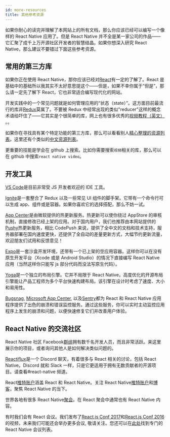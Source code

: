 ```yaml
---
id: more-resources
title: 其他参考资源
---
```


如果你耐心的读完并理解了本网站上的所有文档，那么你应该已经可以编写一个像样的 React Native 应用了。但是 React Native 并不全是某一家公司的作品——它汇聚了成千上万开源社区开发者的智慧结晶。如果你想深入研究 React Native，那么建议不要错过下面这些参考资源。

## 常用的第三方库

如果你正在使用 React Native，那你应该已经对[React](https://facebook.github.io/react/)有一定的了解了。React 是基础中的基础所以我其实不太好意思提这个——但是，如果不幸你属于“但是”，那么请一定先了解下 React，它也非常适合编写现代化的网站。

开发实践中的一个常见问题就是如何管理应用的“状态（state）”。这方面目前最流行的库非[Redux](http://redux.js.org/)莫属了。不要被 Redux 中经常出现的类似"reducer"这样的概念术语给吓住了——它其实是个很简单的库，网上也有很多优秀的[视频教程（英文）](https://egghead.io/courses/getting-started-with-redux) 。。

如果你在寻找具有某个特定功能的第三方库，那么可以看看别人[精心整理的资源列表](https://github.com/jondot/awesome-react-native)。这里还有个类似的[中文资源列表](https://github.com/reactnativecn/react-native-guide)。

更重要的技能是学会在 github 上搜索。比如你需要搜索`视频`相关的库，那么可以在 github 中搜索`react native video`。

## 开发工具

[VS Code](https://code.visualstudio.com/)是目前非常受 JS 开发者欢迎的 IDE 工具。

[Ignite](https://github.com/infinitered/ignite)是一套整合了 Redux 以及一些常见 UI 组件的脚手架。它带有一个命令行可以生成 app、组件或是容器。如果你喜欢它的选择搭配，那么不妨一试。

[App Center](https://appcenter.ms/)是由微软提供的热更新服务。热更新可以使你绕过 AppStore 的审核机制，直接修改已经上架的应用。对于国内用户，我们也推荐由本网站提供的[Pushy](https://pushy.reactnative.cn)热更新服务，相比 CodePush 来说，提供了全中文的文档和技术支持，服务器部署在国内速度更快，还提供了全自动的差量更新方式，大幅节约更新流量，欢迎朋友们试用和反馈意见！

[Expo](https://docs.expo.io)是一套沙盒开发环境，还带有一个已上架的空应用容器。这样你可以在没有原生开发平台（Xcode 或是 Android Studio）的情况下直接编写 React Native 应用（当然这样你只能写 js 部分代码而没法写原生代码）。

[Yoga](https://yogalayout.com/)是一个独立的布局引擎。它并不局限于 React Native，高度优化的开源布局引擎能让产品工程师为多个平台快速构建布局。该引擎在设计时考虑了速度、大小和易用性。

[Bugsnag](https://www.bugsnag.com/), [Microsoft App Center](https://appcenter.ms/), 以及[Sentry](https://sentry.io/welcome/)都为 React 和 React Native 应用程序提供了出色的崩溃和错误监控服务。通过这些服务，你可以实时主动监控应用程序上发生的崩溃和问题，以便快速修复它们并改善用户体验。

## React Native 的交流社区

React Native 社区 Facebook[群组](https://www.facebook.com/groups/react.native.community)拥有数千名开发人员，而且非常活跃。来这里展示你的项目，或者询问其他人是如何解决类似问题的。

[Reactiflux](https://discord.gg/0ZcbPKXt5bZjGY5n)是一个 Discord 聊天，有着很多与 React 相关的讨论，包括 React Native。Discord 就和 Slack 一样，只是它更适用于拥有无数贡献者的开源项目。请查看#react-native 频道。

React[推特账户](https://twitter.com/reactjs)涵盖 React 和 React Native。关注 React Native[推特账户](https://twitter.com/reactnative)和[博客](/react-native/blog/)，聚焦 React Native 的当下。

世界各地有很多 React Native[聚会](http://www.meetup.com/topics/react-native/)。在 React 聚会中通常也有 React Native 内容。

有时我们会有 React 会议。我们发布了[React.js Conf 2017](https://www.youtube.com/playlist?list=PLb0IAmt7-GS3fZ46IGFirdqKTIxlws7e0)和[React.js Conf 2016](https://www.youtube.com/playlist?list=PLb0IAmt7-GS0M8Q95RIc2lOM6nc77q1IY)的视频，未来我们可能还会举办更多会议, 敬请关注。您还可以在[此处](http://www.awesome-react-native.com/#conferences)找到专门的 React Native 会议列表。
